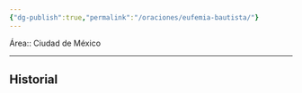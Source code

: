 ```yaml
---
{"dg-publish":true,"permalink":"/oraciones/eufemia-bautista/"}
---
```


Área:: Ciudad de México
- - -
## Historial